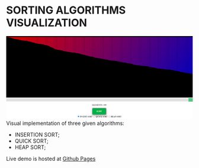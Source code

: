 # SORTING ALGORITHMS VISUALIZATION
![Example](/visualSort.jpg)
Visual implementation of three given algorithms:
- INSERTION SORT;
- QUICK SORT;
- HEAP SORT;

Live demo is hosted at [Github Pages](https://kuplays.github.io/sorting/)
